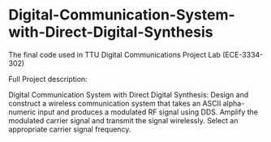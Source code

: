 # Digital-Communication-System-with-Direct-Digital-Synthesis
The final code used in TTU Digital Communications Project Lab (ECE-3334-302)


Full Project description:

Digital Communication System with Direct Digital Synthesis:  Design and construct 
a wireless communication system that takes an ASCII alpha-numeric input and produces 
a modulated RF signal using DDS.  Amplify the modulated carrier signal and transmit 
the signal wirelessly.  Select an appropriate carrier signal frequency.
